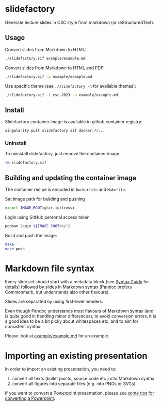 # slidefactory

Generate lecture slides in CSC style from markdown (or reStructuredText).


## Usage

Convert slides from Markdown to HTML:
```bash
./slidefactory.sif example/example.md
```

Convert slides from Markdown to HTML and PDF:
```bash
./slidefactory.sif -p example/example.md
```

Use specific theme (see `./slidefactory -h` for available themes):
```bash
./slidefactory.sif -t csc-2023 -p example/example.md
```


## Install

Slidefactory container image is available in github container registry:
```bash
singularity pull slidefactory.sif docker://...
```


### Uninstall

To uninstall slidefactory, just remove the container image
```bash
rm slidefactory.sif
```


## Building and updating the container image

The container recipe is encoded in `Dockerfile` and `Makefile`.

Set image path for building and pushing
```bash
export IMAGE_ROOT=ghcr.io/trossi
```

Login using GitHub personal access token
```bash
podman login ${IMAGE_ROOT%%/*}
```

Build and push the image:
```bash
make
make push
```


# Markdown file syntax

Every slide set should start with a metadata block (see [Syntax
Guide](docs/syntax-guide.md) for details) followed by slides in Markdown
syntax (Pandoc prefers Commonmark, but understands also other flavours).

Slides are separated by using first-level headers.

Even though Pandoc understands most flavours of Markdown syntax (and is quite
good in handling minor differences), to avoid conversion errors, it is a good
idea to be a bit picky about whitespaces etc. and to aim for consistent
syntax.

Please look at [example/example.md](example/example.md) for an example.


# Importing an existing presentation

In order to import an existing presentation, you need to:
1. convert all texts (bullet points, source code etc.) into Markdown syntax
2. convert all figures into separate files (e.g. into PNGs or SVGs)

If you want to convert a Powerpoint presentation, please see
[some tips for converting a Powerpoint](docs/import-powerpoint.md).

